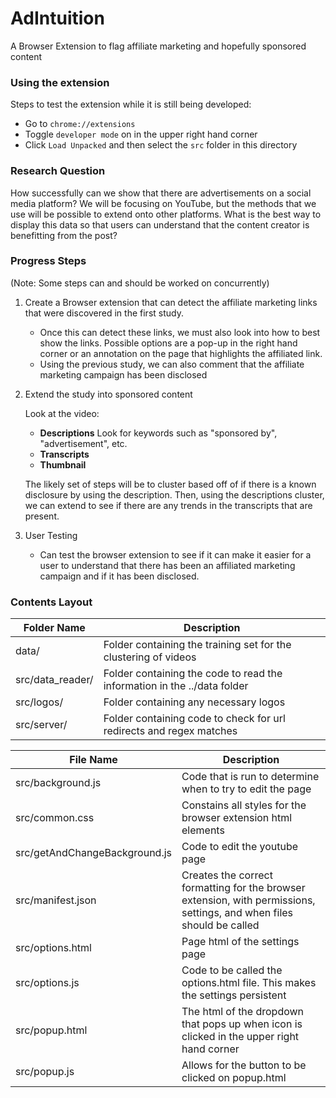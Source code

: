 # AdIntuition
A Browser Extension to flag affiliate marketing and hopefully sponsored content

### Using the extension
Steps to test the extension while it is still being developed:
* Go to `chrome://extensions`
* Toggle `developer mode` on in the upper right hand corner
* Click `Load Unpacked` and then select the `src` folder in this directory


### Research Question
How successfully can we show that there are advertisements on a social media platform? We will be focusing on YouTube, but the methods that we use will be possible to extend onto other platforms. What is the best way to display this data so that users can understand that the content creator is benefitting from the post?


### Progress Steps
(Note: Some steps can and should be worked on concurrently)
1. Create a Browser extension that can detect the affiliate marketing links that were discovered in the first study. 
	* Once this can detect these links, we must also look into how to best show the links. Possible options are a pop-up in the right hand corner or an annotation on the page that highlights the affiliated link.
	* Using the previous study, we can also comment that the affiliate marketing campaign has been disclosed

2. Extend the study into sponsored content
	
	Look at the video:
	* **Descriptions** Look for keywords such as "sponsored by", "advertisement", etc.
	* **Transcripts**
	* **Thumbnail**

	The likely set of steps will be to cluster based off of if there is a known disclosure by using the description. Then, using the descriptions cluster, we can extend to see if there are any trends in the transcripts that are present.

3. User Testing
	* Can test the browser extension to see if it can make it easier for a user to understand that there has been an affiliated marketing campaign and if it has been disclosed.

### Contents Layout

| Folder Name                    | Description                                                                |
| -----------------              | -----------                                                                |
| data/                          | Folder containing the training set for the clustering of videos            |
| src/data_reader/               | Folder containing the code to read the information in the ../data folder   |
| src/logos/                     | Folder containing any necessary logos                                      |
| src/server/                    | Folder containing code to check for url redirects and regex matches        |

| File Name                      | Description                                                                |
| -----------------              | -----------                                                                | 
| src/background.js              | Code that is run to determine when to try to edit the page                 |
| src/common.css                 | Constains all styles for the browser extension html elements               |
| src/getAndChangeBackground.js  | Code to edit the youtube page                                              |
| src/manifest.json              | Creates the correct formatting for the browser extension, with permissions, settings, and when files should be called |
| src/options.html               | Page html of the settings page                                             |
| src/options.js                 | Code to be called the options.html file. This makes the settings persistent|
| src/popup.html                 | The html of the dropdown that pops up when icon is clicked in the upper right hand corner |
| src/popup.js                   | Allows for the button to be clicked on popup.html                          |



